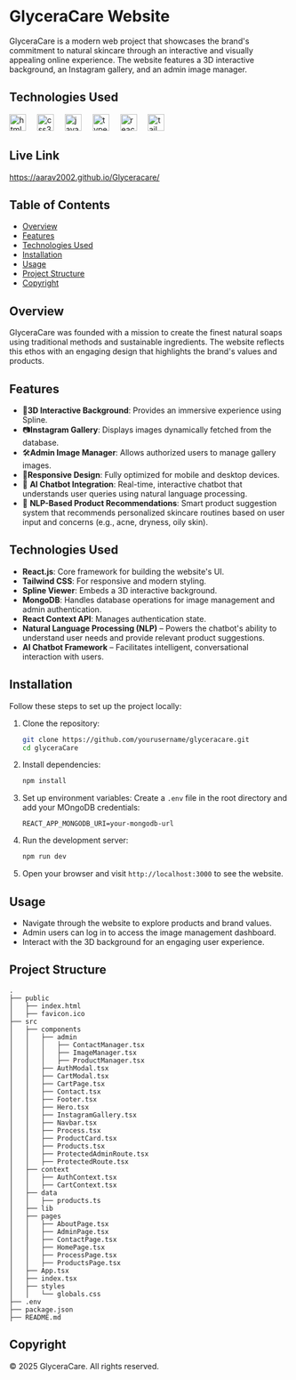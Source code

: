 # GlyceraCare Website

GlyceraCare is a modern web project that showcases the brand's commitment to natural skincare through an interactive and visually appealing online experience. The website features a 3D interactive background, an Instagram gallery, and an admin image manager.

## Technologies Used

<div align="left">
  <img src="https://cdn.jsdelivr.net/gh/devicons/devicon/icons/html5/html5-original.svg" height="30" alt="html5 logo"  />
  <img width="12" />
  <img src="https://cdn.jsdelivr.net/gh/devicons/devicon/icons/css3/css3-original.svg" height="30" alt="css3 logo"  />
  <img width="12" />
  <img src="https://cdn.jsdelivr.net/gh/devicons/devicon/icons/javascript/javascript-original.svg" height="30" alt="javascript logo"  />
  <img width="12" />
  <img src="https://cdn.jsdelivr.net/gh/devicons/devicon/icons/typescript/typescript-original.svg" height="30" alt="typescript logo"  />
  <img width="12" />
  <img src="https://cdn.jsdelivr.net/gh/devicons/devicon/icons/react/react-original.svg" height="30" alt="react logo"  />
  <img width="12" />
  <img src="https://cdn.jsdelivr.net/gh/devicons/devicon/icons/tailwindcss/tailwindcss-original-wordmark.svg" height="30" alt="tailwindcss logo"  />
</div>

## Live Link
https://aarav2002.github.io/Glyceracare/

## Table of Contents

- [Overview](#overview)
- [Features](#features)
- [Technologies Used](#technologies-used)
- [Installation](#installation)
- [Usage](#usage)
- [Project Structure](#project-structure)
- [Copyright](#copyright)

## Overview

GlyceraCare was founded with a mission to create the finest natural soaps using traditional methods and sustainable ingredients. The website reflects this ethos with an engaging design that highlights the brand's values and products.

## Features

- 🎨**3D Interactive Background**: Provides an immersive experience using Spline.
- 📷**Instagram Gallery**: Displays images dynamically fetched from the database.
- 🛠️**Admin Image Manager**: Allows authorized users to manage gallery images.
- 📱**Responsive Design**: Fully optimized for mobile and desktop devices.
- 🤖 **AI Chatbot Integration**: Real-time, interactive chatbot that understands user queries using natural language processing.
- 🧠 **NLP-Based Product Recommendations**: Smart product suggestion system that recommends personalized skincare routines based on user input and concerns (e.g., acne, dryness, oily skin).

## Technologies Used

- **React.js**: Core framework for building the website's UI.
- **Tailwind CSS**: For responsive and modern styling.
- **Spline Viewer**: Embeds a 3D interactive background.
- **MongoDB**: Handles database operations for image management and admin authentication.
- **React Context API**: Manages authentication state.
- **Natural Language Processing (NLP)** – Powers the chatbot's ability to understand user needs and provide relevant product suggestions.
- **AI Chatbot Framework** – Facilitates intelligent, conversational interaction with users.

## Installation

Follow these steps to set up the project locally:

1. Clone the repository:

   ```sh
   git clone https://github.com/yourusername/glyceracare.git
   cd glyceraCare
   ```

2. Install dependencies:

   ```sh
   npm install
   ```

3. Set up environment variables:
   Create a `.env` file in the root directory and add your MOngoDB credentials:

   ```env
   REACT_APP_MONGODB_URI=your-mongodb-url
   ```

4. Run the development server:

   ```sh
   npm run dev
   ```

5. Open your browser and visit `http://localhost:3000` to see the website.

## Usage

- Navigate through the website to explore products and brand values.
- Admin users can log in to access the image management dashboard.
- Interact with the 3D background for an engaging user experience.

## Project Structure

```
.
├── public
│   ├── index.html
│   ├── favicon.ico
├── src
│   ├── components
│   │   ├── admin
│   │   │   ├── ContactManager.tsx
│   │   │   ├── ImageManager.tsx
│   │   │   ├── ProductManager.tsx
│   │   ├── AuthModal.tsx
│   │   ├── CartModal.tsx
│   │   ├── CartPage.tsx
│   │   ├── Contact.tsx
│   │   ├── Footer.tsx
│   │   ├── Hero.tsx
│   │   ├── InstagramGallery.tsx
│   │   ├── Navbar.tsx
│   │   ├── Process.tsx
│   │   ├── ProductCard.tsx
│   │   ├── Products.tsx
│   │   ├── ProtectedAdminRoute.tsx
│   │   ├── ProtectedRoute.tsx
│   ├── context
│   │   ├── AuthContext.tsx
│   │   ├── CartContext.tsx
│   ├── data
│   │   ├── products.ts
│   ├── lib
│   ├── pages
│   │   ├── AboutPage.tsx
│   │   ├── AdminPage.tsx
│   │   ├── ContactPage.tsx
│   │   ├── HomePage.tsx
│   │   ├── ProcessPage.tsx
│   │   ├── ProductsPage.tsx
│   ├── App.tsx
│   ├── index.tsx
│   ├── styles
│   │   └── globals.css
├── .env
├── package.json
├── README.md

```


## Copyright

© 2025 GlyceraCare. All rights reserved.
